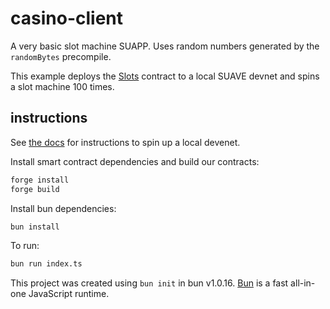 # casino-client

A very basic slot machine SUAPP. Uses random numbers generated by the `randomBytes` precompile.

This example deploys the [Slots](./contracts/Slots.sol) contract to a local SUAVE devnet and spins a slot machine 100 times.

## instructions

See [the docs](https://suave-alpha.flashbots.net/tutorials/run-suave) for instructions to spin up a local devenet.

Install smart contract dependencies and build our contracts:

```bash
forge install
forge build
```

Install bun dependencies:

```bash
bun install
```

To run:

```bash
bun run index.ts
```

This project was created using `bun init` in bun v1.0.16. [Bun](https://bun.sh) is a fast all-in-one JavaScript runtime.

